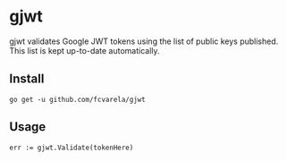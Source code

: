 # gjwt

gjwt validates Google JWT tokens using the list of public keys published. This list is kept up-to-date automatically.

## Install

    go get -u github.com/fcvarela/gjwt
    
## Usage
	
    err := gjwt.Validate(tokenHere)
